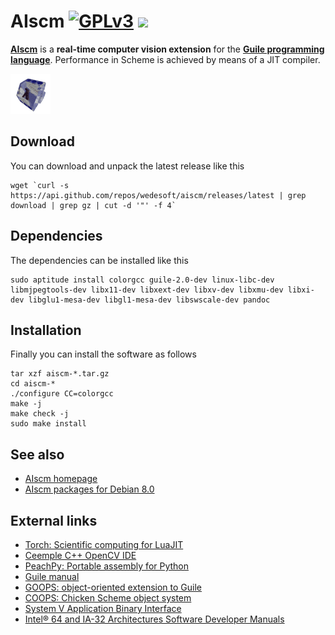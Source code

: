 # AIscm [![GPLv3](https://img.shields.io/badge/license-GPLv3-red.png)](https://www.gnu.org/copyleft/gpl.html) [![](https://img.shields.io/circleci/project/wedesoft/aiscm/master.png)](https://circleci.com/gh/wedesoft/aiscm)

[**AIscm**][1] is a **real-time computer vision extension** for the
[**Guile programming language**][2]. Performance in Scheme is achieved by means
of a JIT compiler.

![](doc/aiscm.gif "AIscm")

## Download

You can download and unpack the latest release like this

```Shell
wget `curl -s https://api.github.com/repos/wedesoft/aiscm/releases/latest | grep download | grep gz | cut -d '"' -f 4`
```

## Dependencies

The dependencies can be installed like this

```Shell
sudo aptitude install colorgcc guile-2.0-dev linux-libc-dev libmjpegtools-dev libx11-dev libxext-dev libxv-dev libxmu-dev libxi-dev libglu1-mesa-dev libgl1-mesa-dev libswscale-dev pandoc
```

## Installation

Finally you can install the software as follows

```Shell
tar xzf aiscm-*.tar.gz
cd aiscm-*
./configure CC=colorgcc
make -j
make check -j
sudo make install
```

## See also

* [AIscm homepage][1]
* [AIscm packages for Debian 8.0][3]

## External links

* [Torch: Scientific computing for LuaJIT](http://torch.ch/)
* [Ceemple C++ OpenCV IDE](http://www.ceemple.com/)
* [PeachPy: Portable assembly for Python](https://github.com/Maratyszcza/PeachPy)
* [Guile manual](http://www.gnu.org/software/guile/manual/)
* [GOOPS: object-oriented extension to Guile](https://www.gnu.org/software/goops/)
* [COOPS: Chicken Scheme object system](http://wiki.call-cc.org/eggref/4/coops)
* [System V Application Binary Interface](http://www.x86-64.org/documentation/abi.pdf)
* [Intel® 64 and IA-32 Architectures Software Developer Manuals](http://www.intel.com/content/www/us/en/processors/architectures-software-developer-manuals.html)

[1]: http://www.wedesoft.de/aiscm/ "AIscm"
[2]: http://www.gnu.org/software/guile/ "Guile"
[3]: http://software.opensuse.org/download.html?project=home%3Awedesoft&package=aiscm
[4]: https://github.com/wedesoft/aiscm/releases
